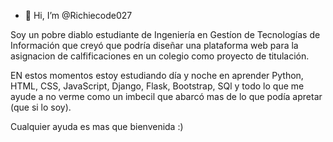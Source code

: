 - 👋 Hi, I’m @Richiecode027

Soy un pobre diablo estudiante de Ingeniería en Gestíon de Tecnologías de Información que creyó que podría diseñar una plataforma web para la asignacion de calfificaciones en un 
colegio como proyecto de titulación.

EN estos momentos estoy estudiando día y noche en aprender Python, HTML, CSS, JavaScript, Django, Flask, Bootstrap, SQl y todo lo que me ayude a no verme como un imbecil que 
abarcó mas de lo que podía apretar (que si lo soy).

Cualquier ayuda es mas que bienvenida :)



